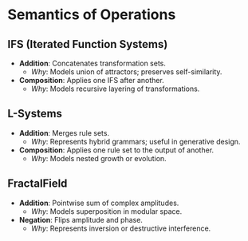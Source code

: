 # Semantics of Operations

## IFS (Iterated Function Systems)
- **Addition**: Concatenates transformation sets.
  - *Why*: Models union of attractors; preserves self-similarity.
- **Composition**: Applies one IFS after another.
  - *Why*: Models recursive layering of transformations.

## L-Systems
- **Addition**: Merges rule sets.
  - *Why*: Represents hybrid grammars; useful in generative design.
- **Composition**: Applies one rule set to the output of another.
  - *Why*: Models nested growth or evolution.

## FractalField
- **Addition**: Pointwise sum of complex amplitudes.
  - *Why*: Models superposition in modular space.
- **Negation**: Flips amplitude and phase.
  - *Why*: Represents inversion or destructive interference.